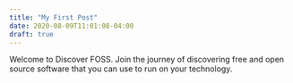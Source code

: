 ```yaml
---
title: "My First Post"
date: 2020-08-09T11:01:08-04:00
draft: true
---
```


Welcome to Discover FOSS. Join the journey of discovering free and open source software that you can use to run on your technology.

